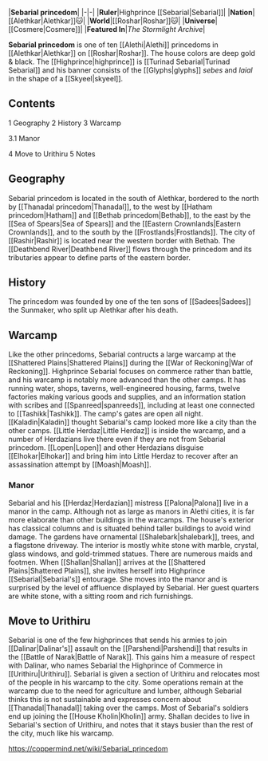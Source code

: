 |**Sebarial princedom**|
|-|-|
|**Ruler**|Highprince [[Sebarial\|Sebarial]]|
|**Nation**|[[Alethkar\|Alethkar]]🐱︎|
|**World**|[[Roshar\|Roshar]]🐱︎|
|**Universe**|[[Cosmere\|Cosmere]]|
|**Featured In**|*The Stormlight Archive*|

**Sebarial princedom** is one of ten [[Alethi\|Alethi]] princedoms in [[Alethkar\|Alethkar]] on [[Roshar\|Roshar]]. The house colors are deep gold & black. The [[Highprince\|highprince]] is [[Turinad Sebarial\|Turinad Sebarial]] and his banner consists of the [[Glyphs\|glyphs]] *sebes* and *laial* in the shape of a [[Skyeel\|skyeel]].

## Contents

1 Geography
2 History
3 Warcamp

3.1 Manor


4 Move to Urithiru
5 Notes


## Geography
Sebarial princedom is located in the south of Alethkar, bordered to the north by [[Thanadal princedom\|Thanadal]], to the west by [[Hatham princedom\|Hatham]] and [[Bethab princedom\|Bethab]], to the east by the [[Sea of Spears\|Sea of Spears]] and the [[Eastern Crownlands\|Eastern Crownlands]], and to the south by the [[Frostlands\|Frostlands]]. The city of [[Rashir\|Rashir]] is located near the western border with Bethab. The [[Deathbend River\|Deathbend River]] flows through the princedom and its tributaries appear to define parts of the eastern border.

## History
The princedom was founded by one of the ten sons of [[Sadees\|Sadees]] the Sunmaker, who split up Alethkar after his death.

## Warcamp
Like the other princedoms, Sebarial contructs a large warcamp at the [[Shattered Plains\|Shattered Plains]] during the [[War of Reckoning\|War of Reckoning]]. Highprince Sebarial focuses on commerce rather than battle, and his warcamp is notably more advanced than the other camps. It has running water, shops, taverns, well-engineered housing, farms, twelve factories making various goods and supplies, and an information station with scribes and [[Spanreed\|spanreeds]], including at least one connected to [[Tashikk\|Tashikk]]. The camp's gates are open all night. [[Kaladin\|Kaladin]] thought Sebarial's camp looked more like a city than the other camps.
[[Little Herdaz\|Little Herdaz]] is inside the warcamp, and a number of Herdazians live there even if they are not from Sebarial princedom. [[Lopen\|Lopen]] and other Herdazians disguise [[Elhokar\|Elhokar]] and bring him into Little Herdaz to recover after an assassination attempt by [[Moash\|Moash]].

### Manor
Sebarial and his [[Herdaz\|Herdazian]] mistress [[Palona\|Palona]] live in a manor in the camp. Although not as large as manors in Alethi cities, it is far more elaborate than other buildings in the warcamps. The house's exterior has classical columns and is situated behind taller buildings to avoid wind damage. The gardens have ornamental [[Shalebark\|shalebark]], trees, and a flagstone driveway. The interior is mostly white stone with marble, crystal, glass windows, and gold-trimmed statues. There are numerous maids and footmen.
When [[Shallan\|Shallan]] arrives at the [[Shattered Plains\|Shattered Plains]], she invites herself into Highprince [[Sebarial\|Sebarial's]] entourage. She moves into the manor and is surprised by the level of affluence displayed by Sebarial. Her guest quarters are white stone, with a sitting room and rich furnishings.

## Move to Urithiru
Sebarial is one of the few highprinces that sends his armies to join [[Dalinar\|Dalinar's]] assault on the [[Parshendi\|Parshendi]] that results in the [[Battle of Narak\|Battle of Narak]]. This gains him a measure of respect with Dalinar, who names Sebarial the Highprince of Commerce in [[Urithiru\|Urithiru]]. Sebarial is given a section of Urithiru and relocates most of the people in his warcamp to the city. Some operations remain at the warcamp due to the need for agriculture and lumber, although Sebarial thinks this is not sustainable and expresses concern about [[Thanadal\|Thanadal]] taking over the camps.
Most of Sebarial's soldiers end up joining the [[House Kholin\|Kholin]] army. Shallan decides to live in Sebarial's section of Urithiru, and notes that it stays busier than the rest of the city, much like his warcamp.



https://coppermind.net/wiki/Sebarial_princedom